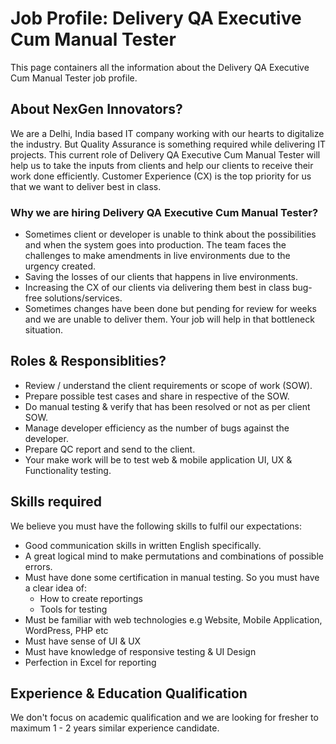 # Job Profile: Delivery QA Executive Cum Manual Tester
This page containers all the information about the Delivery QA Executive Cum Manual Tester job profile. 

## About NexGen Innovators?
We are a Delhi, India based IT company working with our hearts to digitalize the industry. But Quality Assurance is something required while delivering IT projects. This current role of Delivery QA Executive Cum Manual Tester will help us to take the inputs from clients and help our clients to receive their work done efficiently. Customer Experience (CX) is the top priority for us that we want to deliver best in class.

### Why we are hiring Delivery QA Executive Cum Manual Tester?

- Sometimes client or developer is unable to think about the possibilities and when the system goes into production. The team faces the challenges to make amendments in live environments due to the urgency created. 
- Saving the losses of our clients that happens in live environments.
- Increasing the CX of our clients via delivering them best in class bug-free solutions/services.
- Sometimes changes have been done but pending for review for weeks and we are unable to deliver them. Your job will help in that bottleneck situation.

## Roles & Responsiblities?
- Review / understand the client requirements or scope of work (SOW). 
- Prepare possible test cases and share in respective of the SOW.
- Do manual testing & verify that has been resolved or not as per client SOW. 
- Manage developer efficiency as the number of bugs against the developer.
- Prepare QC report and send to the client.
- Your make work will be to test web & mobile application UI, UX & Functionality testing.

## Skills required
We believe you must have the following skills to fulfil our expectations:
- Good communication skills in written English specifically.
- A great logical mind to make permutations and combinations of possible errors.
- Must have done some certification in manual testing. So you must have a clear idea of:
    - How to create reportings
    - Tools for testing
- Must be familiar with web technologies e.g Website, Mobile Application, WordPress, PHP etc
- Must have sense of UI & UX
- Must have knowledge of responsive testing & UI Design
- Perfection in Excel for reporting

## Experience & Education Qualification
We don't focus on academic qualification and we are looking for fresher to maximum 1 - 2 years similar experience candidate.
